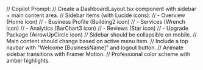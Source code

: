 // Copilot Prompt:
// Create a DashboardLayout.tsx component with sidebar + main content area.
// Sidebar items (with Lucide icons):
// - Overview (Home icon)
// - Business Profile (Building2 icon)
// - Services (Wrench icon)
// - Analytics (BarChart3 icon)
// - Reviews (Star icon)
// - Upgrade Package (ArrowUpCircle icon)
// Sidebar should be collapsible on mobile.
// Main content should change based on active menu item.
// Include a top navbar with "Welcome [BusinessName]" and logout button.
// Animate sidebar transitions with Framer Motion.
// Professional color scheme with amber highlights.
